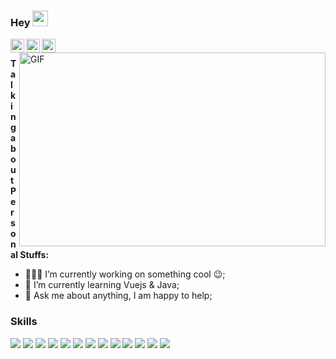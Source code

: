 ### Hey <img src="https://media.giphy.com/media/hvRJCLFzcasrR4ia7z/giphy.gif" width="25px">

<a href="https://twitter.com/rouretlucas" target="_blank">
  <img align="left" alt="Rouret Lucas | Twitter" width="22px" src="https://cdn.jsdelivr.net/npm/simple-icons@v3/icons/twitter.svg" />
</a>
<a href="https://www.linkedin.com/in/rouret-lucas/" target="_blank">
  <img align="left" alt="Rouret Lucas | LinkdeIN" width="22px" src="https://cdn.jsdelivr.net/npm/simple-icons@v3/icons/linkedin.svg" />
</a>
<a href="https://www.instagram.com/rouret_lucas/" target="_blank">
  <img align="left" alt=Rouret Lucas | Instagram" width="22px" src="https://cdn.jsdelivr.net/npm/simple-icons@v3/icons/instagram.svg" />
</a>
<br/>
<img align="right" alt="GIF" src="https://media.giphy.com/media/vzO0Vc8b2VBLi/giphy.gif" width="490" height="310" />


**Talking about Personal Stuffs:**

- 👨🏽‍💻 I’m currently working on something cool :wink:;
- 🌱 I’m currently learning Vuejs & Java; 
- 💬 Ask me about anything, I am happy to help;


### Skills
<div>
<img src="https://img.shields.io/badge/node.js%20-%2343853D.svg?&style=for-the-badge&logo=node.js&logoColor=white"/>
<img src="https://img.shields.io/badge/javascript%20-%23323330.svg?&style=for-the-badge&logo=javascript&logoColor=%23F7DF1E"/>
<img src="https://img.shields.io/badge/typescript-%23007ACC.svg?style=for-the-badge&logo=typescript&logoColor=white"/>    
<img src="https://img.shields.io/badge/html5%20-%23E34F26.svg?&style=for-the-badge&logo=html5&logoColor=white"/>
<img src="https://img.shields.io/badge/css3%20-%231572B6.svg?&style=for-the-badge&logo=css3&logoColor=white"/>
<img src="https://img.shields.io/badge/java-%23ED8B00.svg?&style=for-the-badge&logo=java&logoColor=white"/>
<img src="https://img.shields.io/badge/php-%23777BB4.svg?&style=for-the-badge&logo=php&logoColor=white"/>
<img src="https://img.shields.io/badge/spring-%236DB33F.svg?style=for-the-badge&logo=spring&logoColor=white"/>    
<img src="https://img.shields.io/badge/vuejs%20-%2335495e.svg?&style=for-the-badge&logo=vue.js&logoColor=%234FC08D"/>
<img src ="https://img.shields.io/badge/Vuetify-1867C0?style=for-the-badge&logo=vuetify&logoColor=AEDDFF"/>
<img src="https://img.shields.io/badge/git%20-%23F05033.svg?&style=for-the-badge&logo=git&logoColor=white"/>
<img src="https://img.shields.io/badge/github%20-%23121011.svg?&style=for-the-badge&logo=github&logoColor=white"/>
<img src="https://img.shields.io/badge/gitlab-%23181717.svg?style=for-the-badge&logo=gitlab&logoColor=white"/>     

</div>

<br/>
